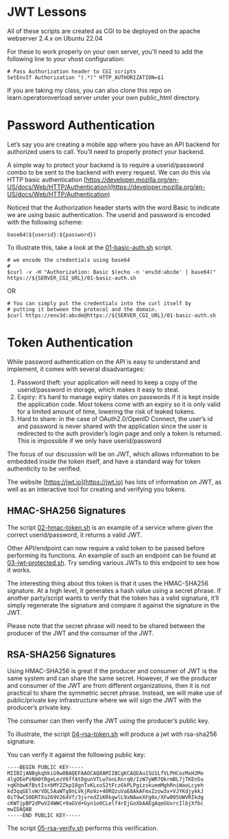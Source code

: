 # JWT Lessons 
All of these scripts are created as CGI to be deployed on the apache
webserver 2.4.x on Ubuntu 22.04

For these to work properly on your own server, you'll need to add the following
line to your vhost configuration:

```
# Pass Authorization header to CGI scripts
SetEnvIf Authorization "(.*)" HTTP_AUTHORIZATION=$1
```

If you are taking my class, you can also clone this repo on learn.operatoroverload server
under your own public_html directory.

# Password Authentication 

Let’s say you are creating a mobile app where you have an API backend for authorized users to call.
You’ll need to properly protect your backend.

A simple way to protect your backend is to require a userid/password combo to be sent to the backend
with every request.  We can do this via HTTP basic authentication
[https://developer.mozilla.org/en-US/docs/Web/HTTP/Authentication](https://developer.mozilla.org/en-US/docs/Web/HTTP/Authentication) 


Noticed that the Authorization header starts with the word Basic to indicate we are using
basic authentication.  The userid and password is encoded with the following scheme:  

```
base64(${userid}:${password})
```

To illustrate this, take a look at the [01-basic-auth.sh](01-basic-auth.sh) script.

```
# we encode the credentials using base64
#
$curl -v -H "Authorization: Basic $(echo -n 'env3d:abcde' | base64)" https://${SERVER_CGI_URL}/01-basic-auth.sh
```

OR

```
# You can simply put the credentials into the curl itself by 
# putting it between the protocol and the domain.
$curl https://env3d:abcde@https://${SERVER_CGI_URL}/01-basic-auth.sh
```

# Token Authentication
While password authentication on the API is easy to understand and implement,
it comes with several disadvantages:

 1. Password theft: your application will need to keep a copy of the userid/password in storage, which makes it easy to steal.
 1. Expiry: it’s hard to manage expiry dates on passwords if it is kept inside the application code.  Most tokens come with an expiry so it is only valid for a limited amount of time, lowering the risk of leaked tokens.
 1. Hard to share: in the case of OAuth2.0/OpenID Connect, the user’s id and password is never shared with the application since the user is redirected to the auth provider’s login page and only a token is returned.  This is impossible if we only have userid/password

The focus of our discussion will be on JWT, which allows information to be embedded inside the token itself,
and have a standard way for token authenticity to be verified.

The website [https://jwt.io](https://jwt.io) has lots of information on JWT,
as well as an interactive tool for creating and verifying you tokens.

## HMAC-SHA256 Signatures 
The script [02-hmac-token.sh](02-hmac-token.sh) is an example of a service where given the correct userid/password,
it returns a valid JWT.  

Other API/endpoint can now require a valid token to be passed before performing its functions.
An example of such an endpoint can be found at [03-jwt-protected.sh](03-jwt-protected.sh).
Try sending various JWTs to this endpoint to see how it works.

The interesting thing about this token is that it uses the HMAC-SHA256 signature.  At a high level,
it generates a hash value using a secret phrase.  If another party/script wants to verify that the
token has a valid signature, it’ll simply regenerate the signature and compare it against the
signature in the JWT.

Please note that the secret phrase will need to be shared between the producer of the JWT and
the consumer of the JWT.

## RSA-SHA256 Signatures 
Using HMAC-SHA256 is great if the producer and consumer of JWT is the same system and can share the
same secret.  However, if we the producer and consumer of the JWT are from different organizations,
then it is not practical to share the symmetric secret phrase.  Instead, we will make use of
public/private key infrastructure where we will sign the JWT with the producer’s private key.

The consumer can then verify the JWT using the producer’s public key.

To illustrate, the script [04-rsa-token.sh](04-rsa-token.sh) will produce a jwt with rsa-sha256 signature.  

You can verify it against the following public key:

```
----BEGIN PUBLIC KEY-----
MIIBIjANBgkqhkiG9w0BAQEFAAOCAQ8AMIIBCgKCAQEAu1SU1LfVLPHCozMxH2Mo
4lgOEePzNm0tRgeLezV6ffAt0gunVTLw7onLRnrq0/IzW7yWR7QkrmBL7jTKEn5u
+qKhbwKfBstIs+bMY2Zkp18gnTxKLxoS2tFczGkPLPgizskuemMghRniWaoLcyeh
kd3qqGElvW/VDL5AaWTg0nLVkjRo9z+40RQzuVaE8AkAFmxZzow3x+VJYKdjykkJ
0iT9wCS0DRTXu269V264Vf/3jvredZiKRkgwlL9xNAwxXFg0x/XFw005UWVRIkdg
cKWTjpBP2dPwVZ4WWC+9aGVd+Gyn1o0CLelf4rEjGoXbAAEgAqeGUxrcIlbjXfbc
mwIDAQAB
-----END PUBLIC KEY-----
```

The script [05-rsa-verify.sh](05-rsa-verify.sh) performs this verification.

